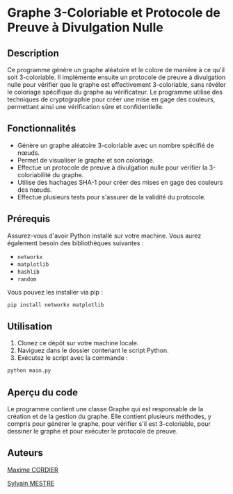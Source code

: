 # Graphe 3-Coloriable et Protocole de Preuve à Divulgation Nulle

## Description

Ce programme génère un graphe aléatoire et le colore de manière à ce qu'il soit 3-coloriable. Il implémente ensuite un protocole de preuve à divulgation nulle pour vérifier que le graphe est effectivement 3-coloriable, sans révéler le coloriage spécifique du graphe au vérificateur. Le programme utilise des techniques de cryptographie pour créer une mise en gage des couleurs, permettant ainsi une vérification sûre et confidentielle.

## Fonctionnalités

- Génère un graphe aléatoire 3-coloriable avec un nombre spécifié de nœuds.
- Permet de visualiser le graphe et son coloriage.
- Effectue un protocole de preuve à divulgation nulle pour vérifier la 3-coloriabilité du graphe.
- Utilise des hachages SHA-1 pour créer des mises en gage des couleurs des nœuds.
- Effectue plusieurs tests pour s'assurer de la validité du protocole.

## Prérequis

Assurez-vous d'avoir Python installé sur votre machine. Vous aurez également besoin des bibliothèques suivantes :

- `networkx`
- `matplotlib`
- `hashlib`
- `random`

Vous pouvez les installer via pip :

```bash
pip install networkx matplotlib
```

## Utilisation
1. Clonez ce dépôt sur votre machine locale.
2. Naviguez dans le dossier contenant le script Python.
3. Exécutez le script avec la commande :

```bash
python main.py
```
## Aperçu du code
Le programme contient une classe Graphe qui est responsable de la création et de la gestion du graphe. Elle contient plusieurs méthodes, y compris pour générer le graphe, pour vérifier s'il est 3-coloriable, pour dessiner le graphe et pour exécuter le protocole de preuve.

## Auteurs

[Maxime CORDIER](https://github.com/Maxime-cordier)

[Sylvain MESTRE](https://github.com/Shult)
